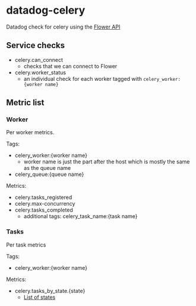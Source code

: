 # datadog-celery
Datadog check for celery using the [Flower API](http://flower.readthedocs.org/en/latest/api.html)

## Service checks

- celery.can_connect
  - checks that we can connect to Flower
- celery.worker_status
  - an individual check for each worker tagged with `celery_worker:{worker name}`

## Metric list

### Worker
Per worker metrics.

Tags:

- celery_worker:{worker name}
  - worker name is just the part after the host which is mostly the same as the queue name
- celery_queue:{queue name}

Metrics:

- celery.tasks_registered
- celery.max-concurrency
- celery.tasks_completed
    - additional tags: celery_task_name:{task name}
  
### Tasks
Per task metrics

Tags:

- celery_worker:{worker name}

Metrics:

- celery.tasks_by_state.{state} 
    - [List of states](http://docs.celeryproject.org/en/latest/userguide/tasks.html#built-in-states)
